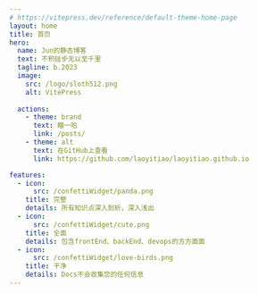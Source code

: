 ```yaml
---
# https://vitepress.dev/reference/default-theme-home-page
layout: home
title: 首页
hero:
  name: Jun的静态博客
  text: 不积硅步无以至千里
  tagline: b.2023
  image:
    src: /logo/sloth512.png
    alt: VitePress
  
  actions:
    - theme: brand
      text: 瞄一哈
      link: /posts/
    - theme: alt
      text: 在GitHub上查看
      link: https://github.com/laoyitiao/laoyitiao.github.io

features:
  - icon:
      src: /confettiWidget/panda.png
    title: 完整
    details: 所有知识点深入剖析，深入浅出
  - icon:
      src: /confettiWidget/cute.png
    title: 全面
    details: 包含frontEnd、backEnd、devops的方方面面
  - icon:
      src: /confettiWidget/love-birds.png
    title: 干净
    details: Docs不会收集您的任何信息
---
```



<script setup>
    import Confetti from ".vitepress/theme/Confetti.vue";
</script>

<div id="Confetti" @click.right="void 0">
<Confetti/> 
</div>


<style>
#Confetti{
    position: fixed;
    inset: 0;
    z-index: -10;
}

#Confetti:after{
    position: absolute;
    inset: 0;
    z-index: 1;
    content: '';
    /*background-color: rgba(0,0,0,.1)*/
}
</style>